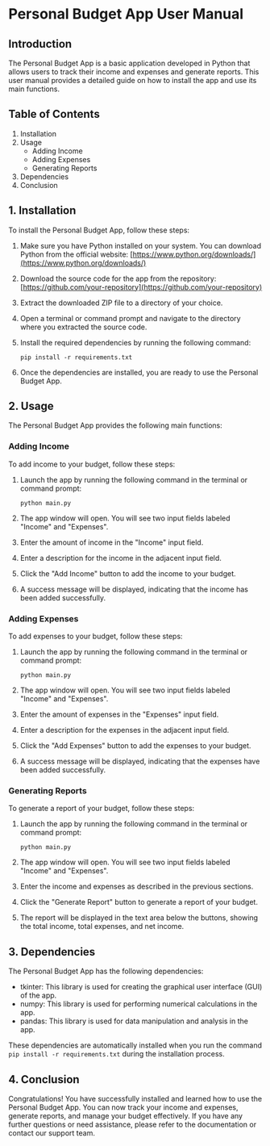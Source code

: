 # Personal Budget App User Manual

## Introduction
The Personal Budget App is a basic application developed in Python that allows users to track their income and expenses and generate reports. This user manual provides a detailed guide on how to install the app and use its main functions.

## Table of Contents
1. Installation
2. Usage
   - Adding Income
   - Adding Expenses
   - Generating Reports
3. Dependencies
4. Conclusion

## 1. Installation
To install the Personal Budget App, follow these steps:

1. Make sure you have Python installed on your system. You can download Python from the official website: [https://www.python.org/downloads/](https://www.python.org/downloads/)

2. Download the source code for the app from the repository: [https://github.com/your-repository](https://github.com/your-repository)

3. Extract the downloaded ZIP file to a directory of your choice.

4. Open a terminal or command prompt and navigate to the directory where you extracted the source code.

5. Install the required dependencies by running the following command:
   ```
   pip install -r requirements.txt
   ```

6. Once the dependencies are installed, you are ready to use the Personal Budget App.

## 2. Usage
The Personal Budget App provides the following main functions:

### Adding Income
To add income to your budget, follow these steps:

1. Launch the app by running the following command in the terminal or command prompt:
   ```
   python main.py
   ```

2. The app window will open. You will see two input fields labeled "Income" and "Expenses".

3. Enter the amount of income in the "Income" input field.

4. Enter a description for the income in the adjacent input field.

5. Click the "Add Income" button to add the income to your budget.

6. A success message will be displayed, indicating that the income has been added successfully.

### Adding Expenses
To add expenses to your budget, follow these steps:

1. Launch the app by running the following command in the terminal or command prompt:
   ```
   python main.py
   ```

2. The app window will open. You will see two input fields labeled "Income" and "Expenses".

3. Enter the amount of expenses in the "Expenses" input field.

4. Enter a description for the expenses in the adjacent input field.

5. Click the "Add Expenses" button to add the expenses to your budget.

6. A success message will be displayed, indicating that the expenses have been added successfully.

### Generating Reports
To generate a report of your budget, follow these steps:

1. Launch the app by running the following command in the terminal or command prompt:
   ```
   python main.py
   ```

2. The app window will open. You will see two input fields labeled "Income" and "Expenses".

3. Enter the income and expenses as described in the previous sections.

4. Click the "Generate Report" button to generate a report of your budget.

5. The report will be displayed in the text area below the buttons, showing the total income, total expenses, and net income.

## 3. Dependencies
The Personal Budget App has the following dependencies:

- tkinter: This library is used for creating the graphical user interface (GUI) of the app.
- numpy: This library is used for performing numerical calculations in the app.
- pandas: This library is used for data manipulation and analysis in the app.

These dependencies are automatically installed when you run the command `pip install -r requirements.txt` during the installation process.

## 4. Conclusion
Congratulations! You have successfully installed and learned how to use the Personal Budget App. You can now track your income and expenses, generate reports, and manage your budget effectively. If you have any further questions or need assistance, please refer to the documentation or contact our support team.
